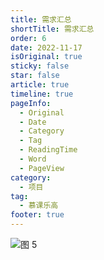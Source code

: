 ```yaml
---
title: 需求汇总
shortTitle: 需求汇总
order: 6
date: 2022-11-17
isOriginal: true
sticky: false
star: false
article: true
timeline: true
pageInfo:
  - Original
  - Date
  - Category
  - Tag
  - ReadingTime
  - Word
  - PageView
category:
  - 项目
tag:
  - 慕课乐高
footer: true
---
```


![图 5](/img/%E9%9C%80%E6%B1%82%E6%B1%87%E6%80%BB-2022-11-17-16-57-27.png)  
